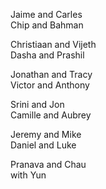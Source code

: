 Jaime and Carles  
Chip and Bahman  

Christiaan and Vijeth  
Dasha and Prashil  

Jonathan and Tracy  
Victor and Anthony  

Srini and Jon  
Camille and Aubrey  

Jeremy and Mike  
Daniel and Luke  

Pranava and Chau  
 with Yun  
  
